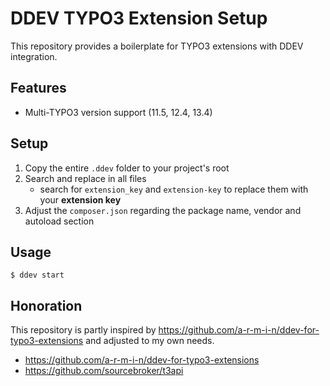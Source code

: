 # DDEV TYPO3 Extension Setup

This repository provides a boilerplate for TYPO3 extensions with DDEV integration.

## Features

- Multi-TYPO3 version support (11.5, 12.4, 13.4)

## Setup

1. Copy the entire `.ddev` folder to your project's root
2. Search and replace in all files
    - search for `extension_key` and `extension-key` to replace them with your **extension key**
3. Adjust the `composer.json` regarding the package name, vendor and autoload section

## Usage

```
$ ddev start
```

## Honoration

This repository is partly inspired by https://github.com/a-r-m-i-n/ddev-for-typo3-extensions and adjusted to my own needs. 

- https://github.com/a-r-m-i-n/ddev-for-typo3-extensions
- https://github.com/sourcebroker/t3api